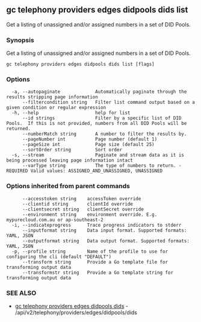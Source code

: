 ## gc telephony providers edges didpools dids list

Get a listing of unassigned and/or assigned numbers in a set of DID Pools.

### Synopsis

Get a listing of unassigned and/or assigned numbers in a set of DID Pools.

```
gc telephony providers edges didpools dids list [flags]
```

### Options

```
  -a, --autopaginate             Automatically paginate through the results stripping page information
      --filtercondition string   Filter list command output based on a given condition or regular expression
  -h, --help                     help for list
      --id strings               Filter by a specific list of DID Pools.  If this is not provided, numbers from all DID Pools will be returned.
      --numberMatch string       A number to filter the results by.
      --pageNumber int           Page number (default 1)
      --pageSize int             Page size (default 25)
      --sortOrder string         Sort order
  -s, --stream                   Paginate and stream data as it is being processed leaving page information intact
      --varType string           The type of numbers to return. - REQUIRED Valid values: ASSIGNED_AND_UNASSIGNED, UNASSIGNED
```

### Options inherited from parent commands

```
      --accesstoken string    accessToken override
      --clientid string       clientId override
      --clientsecret string   clientSecret override
      --environment string    environment override. E.g. mypurecloud.com.au or ap-southeast-2
  -i, --indicateprogress      Trace progress indicators to stderr
      --inputformat string    Data input format. Supported formats: YAML, JSON
      --outputformat string   Data output format. Supported formats: YAML, JSON
  -p, --profile string        Name of the profile to use for configuring the cli (default "DEFAULT")
      --transform string      Provide a Go template file for transforming output data
      --transformstr string   Provide a Go template string for transforming output data
```

### SEE ALSO

* [gc telephony providers edges didpools dids](gc_telephony_providers_edges_didpools_dids.html)	 - /api/v2/telephony/providers/edges/didpools/dids



